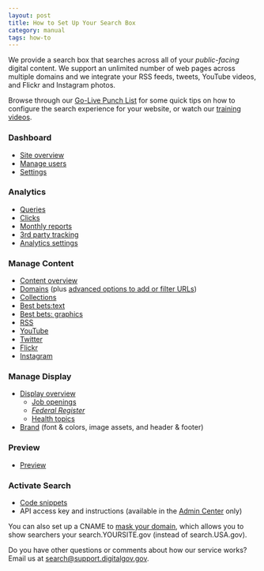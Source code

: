 ```yaml
---
layout: post
title: How to Set Up Your Search Box
category: manual
tags: how-to
---
```


We provide a search box that searches across all of your *public-facing* digital content. We support an unlimited number of web pages across multiple domains and we integrate your RSS feeds, tweets, YouTube videos, and Flickr and Instagram photos.

Browse through our [Go-Live Punch List](/blog/go-live.html) for some quick tips on how to configure the search experience for your website, or watch our [training videos](/manual/training.html).

### <i class="icon-dashboard"></i> Dashboard

* [Site overview](/manual/site-overview.html)
* [Manage users](/manual/users.html)
* [Settings](/manual/settings.html)

### <i class="icon-bar-chart"></i> Analytics

* [Queries](/manual/queries.html)
* [Clicks](/manual/clicks.html)
* [Monthly reports](/manual/monthly-reports.html)
* [3rd party tracking](/manual/third-party.html)
* [Analytics settings](/manual/analytics-settings.html)

### <i class="icon-file"></i> Manage Content

* [Content overview](/manual/content-overview.html)
* [Domains](/manual/domains.html) (plus [advanced options to add or filter URLs](/manual/domains-advanced.html))
* [Collections](/manual/collections.html)
* [Best bets:text](/manual/best-bets-text.html)
* [Best bets: graphics](/manual/best-bets-graphics.html)
* [RSS](/manual/rss.html)
* [YouTube](/manual/youtube.html)
* [Twitter](/manual/twitter.html)
* [Flickr](/manual/flickr.html)
* [Instagram](/manual/instagram.html)

### <i class="icon-desktop"></i> Manage Display

* [Display overview](/manual/display-overview.html)
    * [Job openings](/manual/govbox-jobs.html)
    * [*Federal Register*](/manual/govbox-federal-register.html)
    * [Health topics](/manual/govbox-health.html)
* [Brand](/manual/brand.html) (font & colors, image assets, and header & footer)

### <i class="icon-eye-open"></i> Preview

* [Preview](/manual/preview.html)

### <i class="icon-code"></i> Activate Search

* [Code snippets](/manual/code.html)
* API access key and instructions (available in the [Admin Center](https://search.usa.gov/sites/) only)

You can also set up a CNAME to [mask your domain](/manual/cname.html), which allows you to show searchers your search.YOURSITE.gov (instead of search.USA.gov). 

Do you have other questions or comments about how our service works? Email us at <search@support.digitalgov.gov>.